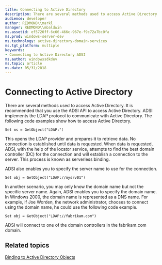 ```yaml
---
title: Connecting to Active Directory
description: There are several methods used to access Active Directory.
audience: developer
author: REDMOND\\markl
manager: REDMOND\\mbaldwin
ms.assetid: ef5720ff-6c66-466c-967e-f9c72a7bc0fa
ms.prod: windows-server-dev
ms.technology: active-directory-domain-services
ms.tgt_platform: multiple
keywords:
- Connecting to Active Directory ADSI
ms.author: windowssdkdev
ms.topic: article
ms.date: 05/31/2018
---
```


# Connecting to Active Directory

There are several methods used to access Active Directory. It is recommended that you use the ADSI API to access Active Directory. ADSI implements the LDAP protocol to communicate with Active Directory. The following code examples show how to access Active Directory.


```VB
Set ns = GetObject("LDAP:")
```



This opens the LDAP provider and prepares it to retrieve data. No connection is established until data is requested. When data is requested, ADSI, with the help of the locator service, attempts to find the best domain controller (DC) for the connection and will establish a connection to the server. This process is known as serverless binding.

ADSI also enables you to specify the server name to use for the connection.


```VB
Set obj = GetObject("LDAP://mysrv01")
```



In another scenario, you may only know the domain name but not the specific server name. Again, ADSI enables you to specify the domain name. In Windows 2000, the domain name is represented as a DNS name. For example, if Joe Worden, the network administrator, chooses to connect using the domain name, he could use the following code example.


```VB
Set obj = GetObject("LDAP://fabrikam.com")
```



ADSI will connect to one of the domain controllers in the fabrikam.com domain.

## Related topics

<dl> <dt>

[Binding to Active Directory Objects](binding-to-active-directory-objects.md)
</dt> </dl>

 

 




